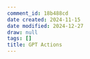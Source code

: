 ```yaml
---
comment_id: 18b488cd
date created: 2024-11-15
date modified: 2024-12-27
draw: null
tags: []
title: GPT Actions
---
```


